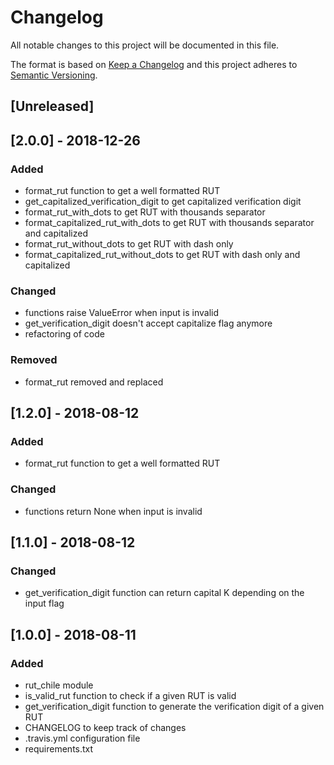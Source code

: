 # Changelog
All notable changes to this project will be documented in this file.

The format is based on [Keep a Changelog](http://keepachangelog.com/en/1.0.0/)
and this project adheres to [Semantic Versioning](http://semver.org/spec/v2.0.0.html).

## [Unreleased]

## [2.0.0] - 2018-12-26
### Added
- format_rut function to get a well formatted RUT
- get_capitalized_verification_digit to get capitalized verification digit
- format_rut_with_dots to get RUT with thousands separator
- format_capitalized_rut_with_dots to get RUT with thousands separator and capitalized
- format_rut_without_dots to get RUT with dash only
- format_capitalized_rut_without_dots to get RUT with dash only and capitalized
### Changed
- functions raise ValueError when input is invalid
- get_verification_digit doesn't accept capitalize flag anymore
- refactoring of code
### Removed
- format_rut removed and replaced

## [1.2.0] - 2018-08-12
### Added
- format_rut function to get a well formatted RUT
### Changed
- functions return None when input is invalid

## [1.1.0] - 2018-08-12
### Changed
- get_verification_digit function can return capital K depending on the input flag

## [1.0.0] - 2018-08-11
### Added
- rut_chile module
- is_valid_rut function to check if a given RUT is valid
- get_verification_digit function to generate the verification digit of a given RUT
- CHANGELOG to keep track of changes
- .travis.yml configuration file
- requirements.txt